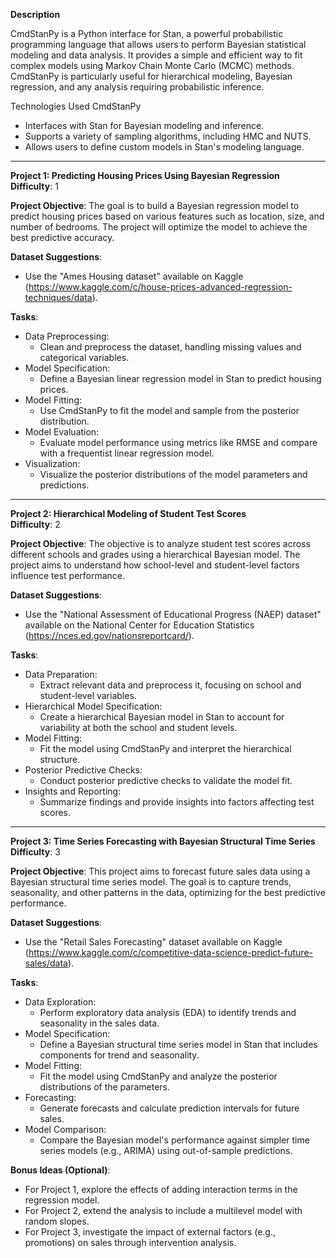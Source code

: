 **Description**

CmdStanPy is a Python interface for Stan, a powerful probabilistic programming language that allows users to perform Bayesian statistical modeling and data analysis. It provides a simple and efficient way to fit complex models using Markov Chain Monte Carlo (MCMC) methods. CmdStanPy is particularly useful for hierarchical modeling, Bayesian regression, and any analysis requiring probabilistic inference.

Technologies Used
CmdStanPy

- Interfaces with Stan for Bayesian modeling and inference.
- Supports a variety of sampling algorithms, including HMC and NUTS.
- Allows users to define custom models in Stan's modeling language.

---

**Project 1: Predicting Housing Prices Using Bayesian Regression**  
**Difficulty**: 1

**Project Objective**: The goal is to build a Bayesian regression model to predict housing prices based on various features such as location, size, and number of bedrooms. The project will optimize the model to achieve the best predictive accuracy.

**Dataset Suggestions**: 
- Use the "Ames Housing dataset" available on Kaggle (https://www.kaggle.com/c/house-prices-advanced-regression-techniques/data).

**Tasks**:
- Data Preprocessing:
    - Clean and preprocess the dataset, handling missing values and categorical variables.
- Model Specification:
    - Define a Bayesian linear regression model in Stan to predict housing prices.
- Model Fitting:
    - Use CmdStanPy to fit the model and sample from the posterior distribution.
- Model Evaluation:
    - Evaluate model performance using metrics like RMSE and compare with a frequentist linear regression model.
- Visualization:
    - Visualize the posterior distributions of the model parameters and predictions.

---

**Project 2: Hierarchical Modeling of Student Test Scores**  
**Difficulty**: 2

**Project Objective**: The objective is to analyze student test scores across different schools and grades using a hierarchical Bayesian model. The project aims to understand how school-level and student-level factors influence test performance.

**Dataset Suggestions**: 
- Use the "National Assessment of Educational Progress (NAEP) dataset" available on the National Center for Education Statistics (https://nces.ed.gov/nationsreportcard/).

**Tasks**:
- Data Preparation:
    - Extract relevant data and preprocess it, focusing on school and student-level variables.
- Hierarchical Model Specification:
    - Create a hierarchical Bayesian model in Stan to account for variability at both the school and student levels.
- Model Fitting:
    - Fit the model using CmdStanPy and interpret the hierarchical structure.
- Posterior Predictive Checks:
    - Conduct posterior predictive checks to validate the model fit.
- Insights and Reporting:
    - Summarize findings and provide insights into factors affecting test scores.

---

**Project 3: Time Series Forecasting with Bayesian Structural Time Series**  
**Difficulty**: 3

**Project Objective**: This project aims to forecast future sales data using a Bayesian structural time series model. The goal is to capture trends, seasonality, and other patterns in the data, optimizing for the best predictive performance.

**Dataset Suggestions**: 
- Use the "Retail Sales Forecasting" dataset available on Kaggle (https://www.kaggle.com/c/competitive-data-science-predict-future-sales/data).

**Tasks**:
- Data Exploration:
    - Perform exploratory data analysis (EDA) to identify trends and seasonality in the sales data.
- Model Specification:
    - Define a Bayesian structural time series model in Stan that includes components for trend and seasonality.
- Model Fitting:
    - Fit the model using CmdStanPy and analyze the posterior distributions of the parameters.
- Forecasting:
    - Generate forecasts and calculate prediction intervals for future sales.
- Model Comparison:
    - Compare the Bayesian model's performance against simpler time series models (e.g., ARIMA) using out-of-sample predictions.

**Bonus Ideas (Optional)**:
- For Project 1, explore the effects of adding interaction terms in the regression model.
- For Project 2, extend the analysis to include a multilevel model with random slopes.
- For Project 3, investigate the impact of external factors (e.g., promotions) on sales through intervention analysis.

